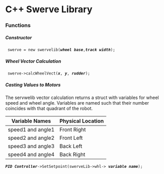 # C++ Swerve Library
### Functions
##### Constructor
` swerve = new swervelib(`***`wheel base`***`,`***`track width`***`); `

##### Wheel Vector Calculation
` swerve->calcWheelVect(`***`x`***`, `***`y`***`, `***`rudder`***`); `

##### Casting Values to Motors
The servwelib vector calculation returns a struct with variables for wheel speed and wheel angle.
Variables are named such that their number coincides with that quadrant of the robot.

| Variable Names    | Physical Location |
|-------------------|-------------------|
| speed1 and angle1 | Front Right       |
| speed2 and angle2 | Front Left        |
| speed3 and angle3 | Back Left         |
| speed4 and angle4 | Back Right        |

***`PID Controller`***`->SetSetpoint(swerveLib->whl-> `***`variable name`***`);`
